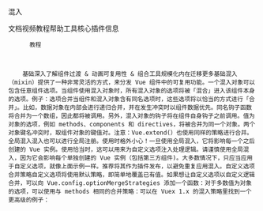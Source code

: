 混入

文档视频教程帮助工具核心插件信息
          
          教程
          
            
          
        基础深入了解组件过渡 & 动画可复用性 & 组合工具规模化内在迁移更多基础混入（mixin）提供了一种非常灵活的方式，来分发 Vue 组件中的可复用功能。一个混入对象可以包含任意组件选项。当组件使用混入对象时，所有混入对象的选项将被「混合」进入该组件本身的选项。例子：选项合并当组件和混入对象含有同名选项时，这些选项将以恰当的方式进行「合并」。比如，数据对象在内部会进行递归合并，并在发生冲突时以组件数据优先。同名钩子函数将合并为一个数组，因此都将被调用。另外，混入对象的钩子将在组件自身钩子之前调用。值为对象的选项，例如 methods、components 和 directives，将被合并为同一个对象。两个对象键名冲突时，取组件对象的键值对。注意：Vue.extend(）也使用同样的策略进行合并。全局混入混入也可以进行全局注册。使用时格外小心！一旦使用全局混入，它将影响每一个之后创建的 Vue 实例。使用恰当时，这可以用来为自定义选项注入处理逻辑。请谨慎使用全局混入，因为它会影响每个单独创建的 Vue 实例（包括第三方组件)。大多数情况下，只应当应用于自定义选项，就像上面示例一样。推荐将其作为插件发布，以避免重复应用混入。自定义选项合并策略自定义选项将使用默认策略，即简单地覆盖已有值。如果想让自定义选项以自定义逻辑合并，可以向 Vue.config.optionMergeStrategies 添加一个函数：对于多数值为对象的选项，可以使用与 methods 相同的合并策略：可以在 Vuex 1.x 的混入策略里找到一个更高级的例子：